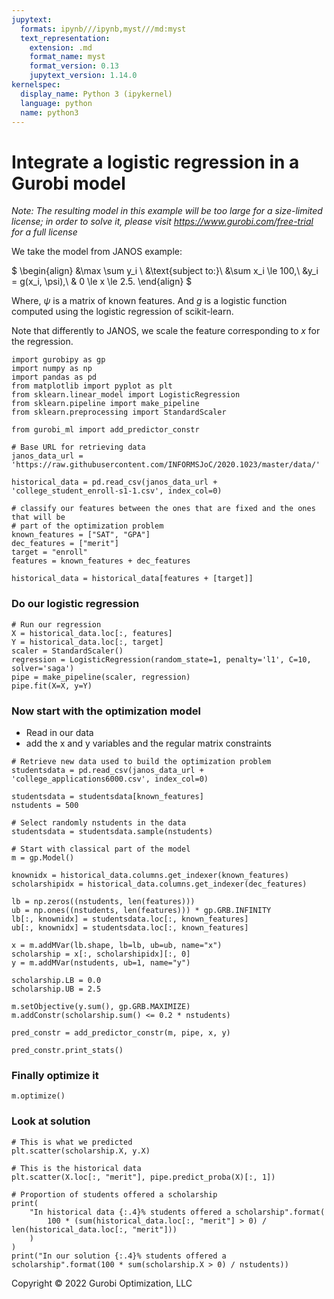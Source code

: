 ```yaml
---
jupytext:
  formats: ipynb///ipynb,myst///md:myst
  text_representation:
    extension: .md
    format_name: myst
    format_version: 0.13
    jupytext_version: 1.14.0
kernelspec:
  display_name: Python 3 (ipykernel)
  language: python
  name: python3
---
```


# Integrate a logistic regression in a Gurobi model
*Note: The resulting model in this example will be too large for a size-limited license; in order to solve it, please visit https://www.gurobi.com/free-trial for a full license*

We take the model from JANOS example:

$
\begin{align}
&\max \sum y_i \\
&\text{subject to:}\\
&\sum x_i \le 100,\\
&y_i = g(x_i, \psi),\\
& 0 \le x \le 2.5.
\end{align}
$

Where, $\psi$ is a matrix of known features. And $g$ is a logistic function computed using the  logistic regression of scikit-learn.

Note that differently to JANOS, we scale the feature corresponding to $x$ for the regression.

```{code-cell}
import gurobipy as gp
import numpy as np
import pandas as pd
from matplotlib import pyplot as plt
from sklearn.linear_model import LogisticRegression
from sklearn.pipeline import make_pipeline
from sklearn.preprocessing import StandardScaler

from gurobi_ml import add_predictor_constr

# Base URL for retrieving data
janos_data_url = 'https://raw.githubusercontent.com/INFORMSJoC/2020.1023/master/data/'
```

```{code-cell}
historical_data = pd.read_csv(janos_data_url + 'college_student_enroll-s1-1.csv', index_col=0)

# classify our features between the ones that are fixed and the ones that will be
# part of the optimization problem
known_features = ["SAT", "GPA"]
dec_features = ["merit"]
target = "enroll"
features = known_features + dec_features

historical_data = historical_data[features + [target]]
```

### Do our logistic regression

```{code-cell}
# Run our regression
X = historical_data.loc[:, features]
Y = historical_data.loc[:, target]
scaler = StandardScaler()
regression = LogisticRegression(random_state=1, penalty='l1', C=10, solver='saga')
pipe = make_pipeline(scaler, regression)
pipe.fit(X=X, y=Y)
```

### Now start with the optimization model

- Read in our data
- add the x and y variables and the regular matrix constraints

```{code-cell}
# Retrieve new data used to build the optimization problem
studentsdata = pd.read_csv(janos_data_url + 'college_applications6000.csv', index_col=0)

studentsdata = studentsdata[known_features]
nstudents = 500

# Select randomly nstudents in the data
studentsdata = studentsdata.sample(nstudents)
```

```{code-cell}
# Start with classical part of the model
m = gp.Model()

knownidx = historical_data.columns.get_indexer(known_features)
scholarshipidx = historical_data.columns.get_indexer(dec_features)

lb = np.zeros((nstudents, len(features)))
ub = np.ones((nstudents, len(features))) * gp.GRB.INFINITY
lb[:, knownidx] = studentsdata.loc[:, known_features]
ub[:, knownidx] = studentsdata.loc[:, known_features]

x = m.addMVar(lb.shape, lb=lb, ub=ub, name="x")
scholarship = x[:, scholarshipidx][:, 0]
y = m.addMVar(nstudents, ub=1, name="y")

scholarship.LB = 0.0
scholarship.UB = 2.5

m.setObjective(y.sum(), gp.GRB.MAXIMIZE)
m.addConstr(scholarship.sum() <= 0.2 * nstudents)

pred_constr = add_predictor_constr(m, pipe, x, y)
```

```{code-cell}
pred_constr.print_stats()
```

### Finally optimize it

```{code-cell}
m.optimize()
```

### Look at solution

```{code-cell}
# This is what we predicted
plt.scatter(scholarship.X, y.X)
```

```{code-cell}
# This is the historical data
plt.scatter(X.loc[:, "merit"], pipe.predict_proba(X)[:, 1])
```

```{code-cell}
# Proportion of students offered a scholarship
print(
    "In historical data {:.4}% students offered a scholarship".format(
        100 * (sum(historical_data.loc[:, "merit"] > 0) / len(historical_data.loc[:, "merit"]))
    )
)
print("In our solution {:.4}% students offered a scholarship".format(100 * sum(scholarship.X > 0) / nstudents))
```

Copyright © 2022 Gurobi Optimization, LLC
